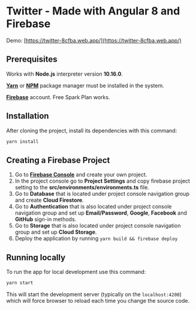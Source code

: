 # Twitter - Made with Angular 8 and Firebase

Demo: [https://twitter-8cfba.web.app/](https://twitter-8cfba.web.app/)

## Prerequisites

Works with **Node.js** interpreter version **10.16.0**.

[**Yarn**](https://yarnpkg.com/en/docs/install) or [**NPM**](https://www.npmjs.com/get-npm) package manager must be installed in the system. 

[**Firebase**](https://firebase.com/) account. Free Spark Plan works.

## Installation

After cloning the project, install its dependencies with this command:

```bash
yarn install
```

## Creating a Firebase Project

1. Go to [**Firebase Console**](https://console.firebase.google.com) and create your own project.
2. In the project console go to **Project Settings** and copy firebase project setting to the **src/environments/environments.ts** file.
3. Go to **Database** that is located under project console navigation group and create **Cloud Firestore**.
5. Go to **Authentication** that is also located under project console navigation group and set up **Email/Password**, **Google**, **Facebook** and **GitHub**  sign-in methods.
6. Go to **Storage** that is also located under project console navigation group and set up **Cloud Storage**.
7. Deploy the application by running `yarn build && firebase deploy`

## Running locally

To run the app for local development use this command:

```bash
yarn start
```
This will start the development server (typically on the `localhost:4200`) which will force browser to reload each time you change the source code.
